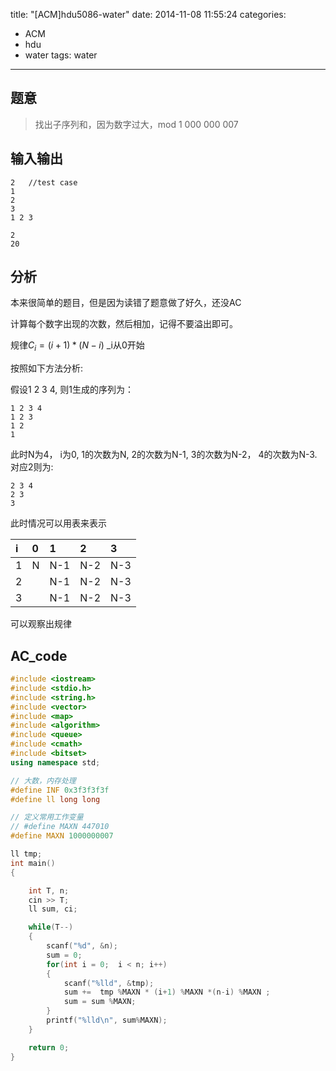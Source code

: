 title: "[ACM]hdu5086-water"
date: 2014-11-08 11:55:24
categories:
- ACM
- hdu
- water
tags: water
---

题意
---

> 找出子序列和，因为数字过大，mod 1 000 000 007

<!--more-->

输入输出
---

```
2   //test case
1
2
3
1 2 3
```

```
2
20
```

分析
---

本来很简单的题目，但是因为读错了题意做了好久，还没AC

计算每个数字出现的次数，然后相加，记得不要溢出即可。

规律$C_i = (i+1) * (N - i)$ _i从0开始

按照如下方法分析:

假设1 2 3 4, 则1生成的序列为：
```
1 2 3 4
1 2 3
1 2
1
```
此时N为4， i为0, 1的次数为N, 2的次数为N-1, 3的次数为N-2， 4的次数为N-3.
对应2则为:
```
2 3 4
2 3
3
```
此时情况可以用表来表示

|i  |0  |1  |2  |3  |
|:--|:--|:--|:--|:--|
|1  |N  |N-1|N-2|N-3|
|2  |   |N-1|N-2|N-3|
|3  |   |N-1|N-2|N-3|

可以观察出规律




AC\_code
---
```cpp
#include <iostream>
#include <stdio.h>
#include <string.h>
#include <vector>
#include <map>
#include <algorithm>
#include <queue>
#include <cmath>
#include <bitset>
using namespace std;

// 大数，内存处理
#define INF 0x3f3f3f3f
#define ll long long 

// 定义常用工作变量
// #define MAXN 447010
#define MAXN 1000000007

ll tmp;
int main()
{

    int T, n;
    cin >> T;
    ll sum, ci;

    while(T--)
    {
        scanf("%d", &n);
        sum = 0;
        for(int i = 0;  i < n; i++)
        {
            scanf("%lld", &tmp);
            sum +=  tmp %MAXN * (i+1) %MAXN *(n-i) %MAXN ;
            sum = sum %MAXN;
        }
        printf("%lld\n", sum%MAXN);
    }

    return 0;
}

```

